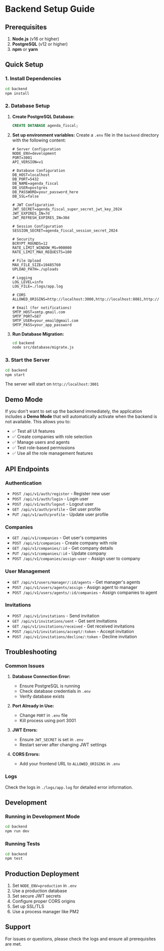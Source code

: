 # Backend Setup Guide

## Prerequisites

1. **Node.js** (v16 or higher)
2. **PostgreSQL** (v12 or higher)
3. **npm** or **yarn**

## Quick Setup

### 1. Install Dependencies

```bash
cd backend
npm install
```

### 2. Database Setup

1. **Create PostgreSQL Database:**
   ```sql
   CREATE DATABASE agenda_fiscal;
   ```

2. **Set up environment variables:**
   Create a `.env` file in the `backend` directory with the following content:
   ```env
   # Server Configuration
   NODE_ENV=development
   PORT=3001
   API_VERSION=v1

   # Database Configuration
   DB_HOST=localhost
   DB_PORT=5432
   DB_NAME=agenda_fiscal
   DB_USER=postgres
   DB_PASSWORD=your_password_here
   DB_SSL=false

   # JWT Configuration
   JWT_SECRET=agenda_fiscal_super_secret_jwt_key_2024
   JWT_EXPIRES_IN=7d
   JWT_REFRESH_EXPIRES_IN=30d

   # Session Configuration
   SESSION_SECRET=agenda_fiscal_session_secret_2024

   # Security
   BCRYPT_ROUNDS=12
   RATE_LIMIT_WINDOW_MS=900000
   RATE_LIMIT_MAX_REQUESTS=100

   # File Upload
   MAX_FILE_SIZE=10485760
   UPLOAD_PATH=./uploads

   # Logging
   LOG_LEVEL=info
   LOG_FILE=./logs/app.log

   # CORS
   ALLOWED_ORIGINS=http://localhost:3000,http://localhost:8081,http://localhost:19006,http://localhost:19000

   # Email (for notifications)
   SMTP_HOST=smtp.gmail.com
   SMTP_PORT=587
   SMTP_USER=your_email@gmail.com
   SMTP_PASS=your_app_password
   ```

3. **Run Database Migration:**
   ```bash
   cd backend
   node src/database/migrate.js
   ```

### 3. Start the Server

```bash
cd backend
npm start
```

The server will start on `http://localhost:3001`

## Demo Mode

If you don't want to set up the backend immediately, the application includes a **Demo Mode** that will automatically activate when the backend is not available. This allows you to:

- ✅ Test all UI features
- ✅ Create companies with role selection
- ✅ Manage users and agents
- ✅ Test role-based permissions
- ✅ Use all the role management features

## API Endpoints

### Authentication
- `POST /api/v1/auth/register` - Register new user
- `POST /api/v1/auth/login` - Login user
- `POST /api/v1/auth/logout` - Logout user
- `GET /api/v1/auth/profile` - Get user profile
- `PUT /api/v1/auth/profile` - Update user profile

### Companies
- `GET /api/v1/companies` - Get user's companies
- `POST /api/v1/companies` - Create company with role
- `GET /api/v1/companies/:id` - Get company details
- `PUT /api/v1/companies/:id` - Update company
- `POST /api/v1/companies/assign-user` - Assign user to company

### User Management
- `GET /api/v1/users/manager/:id/agents` - Get manager's agents
- `POST /api/v1/users/agents/assign` - Assign agent to manager
- `POST /api/v1/users/agents/:id/companies` - Assign companies to agent

### Invitations
- `POST /api/v1/invitations` - Send invitation
- `GET /api/v1/invitations/sent` - Get sent invitations
- `GET /api/v1/invitations/received` - Get received invitations
- `POST /api/v1/invitations/accept/:token` - Accept invitation
- `POST /api/v1/invitations/decline/:token` - Decline invitation

## Troubleshooting

### Common Issues

1. **Database Connection Error:**
   - Ensure PostgreSQL is running
   - Check database credentials in `.env`
   - Verify database exists

2. **Port Already in Use:**
   - Change `PORT` in `.env` file
   - Kill process using port 3001

3. **JWT Errors:**
   - Ensure `JWT_SECRET` is set in `.env`
   - Restart server after changing JWT settings

4. **CORS Errors:**
   - Add your frontend URL to `ALLOWED_ORIGINS` in `.env`

### Logs

Check the logs in `./logs/app.log` for detailed error information.

## Development

### Running in Development Mode

```bash
cd backend
npm run dev
```

### Running Tests

```bash
cd backend
npm test
```

## Production Deployment

1. Set `NODE_ENV=production` in `.env`
2. Use a production database
3. Set secure JWT secrets
4. Configure proper CORS origins
5. Set up SSL/TLS
6. Use a process manager like PM2

## Support

For issues or questions, please check the logs and ensure all prerequisites are met.










